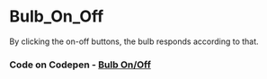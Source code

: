 # Bulb_On_Off
By clicking the on-off buttons, the bulb responds according to that.



### Code on Codepen - [Bulb On/Off](https://codepen.io/shekhar4nov/pen/BaLgGgB?editors=0010)
